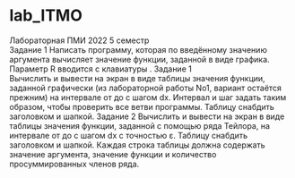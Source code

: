 # lab_ITMO
Лабораторная  ПМИ 2022 5 семестр    
Задание 1
Написать программу, которая по введённому значению аргумента вычисляет значение функции, заданной в виде графика. Параметр R вводится с клавиатуры  .
Задание 1                                                                                                                                                   
Вычислить и вывести на экран в виде таблицы значения функции, заданной графически (из лабораторной работы No1, вариант остаётся прежним) на интервале от
до с шагом dx. Интервал и шаг задать таким образом, чтобы проверить все ветви программы. Таблицу снабдить заголовком и шапкой.
Задание 2
Вычислить и вывести на экран в виде таблицы значения функции, заданной с помощью ряда Тейлора, на интервале от до с шагом dx с точностью ε.
Таблицу снабдить заголовком и шапкой. Каждая строка таблицы должна содержать значение аргумента, значение функции и количество просуммированных членов ряда.
